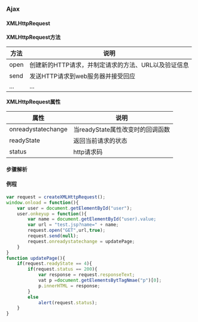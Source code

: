 ### Ajax
#### XMLHttpRequest
__XMLHttpRequest方法__

|方法|说明
|---|---|
|open|创建新的HTTP请求，并制定请求的方法、URL以及验证信息
|send|发送HTTP请求到web服务器并接受回应
|...|...

__XMLHttpRequest属性__

|属性|说明
|---|---|
|onreadystatechange|当readyState属性改变时的回调函数
|readyState|返回当前请求的状态
|status|http请求码

#### 步骤解析

#### 例程
```javascript
var request = createXMLHttpRequest();
window.onload = function(){
    var user = document.getElementById("user");
    user.onkeyup = function(){
        var name = document.getElementById("user).value;
        var url = "test.jsp?name=" + name;
        request.open("GET",url,true);
        request.send(null);
        request.onreadystatechange = updatePage;
    }
}
function updatePage(){
    if(request.readyState == 4){
        if(request.status == 200){
            var response = request.responseText;
            vat p =document.getElementsBytTagNmae("p")[0];
            p.innerHTML = response;
        }
        else
            alert(request.status);
    }
}
```